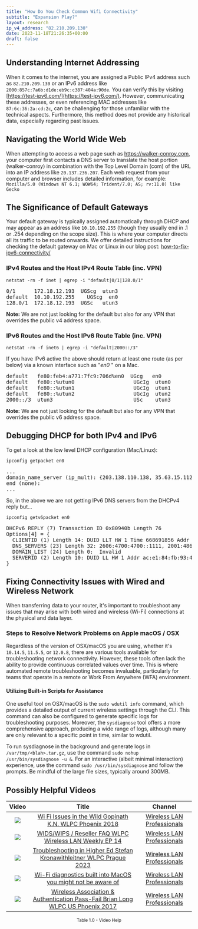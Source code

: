 ```yaml
---
title: "How Do You Check Common Wifi Connectivity"
subtitle: "Expansion Play?"
layout: research
ip_v4_address: "82.210.209.130"
date: 2023-11-18T21:26:35+00:00
draft: false
---
```


## Understanding Internet Addressing

When it comes to the internet, you are assigned a Public IPv4 address such as ```82.210.209.130``` or an IPv6 address like ```2000:857c:7a6b:d1de:eb9c:c387:404a:90de```. You can verify this by visiting [https://test-ipv6.com/](https://test-ipv6.com/). However, communicating these addresses, or even referencing MAC addresses like ```87:6c:36:2a:cd:2c```, can be challenging for those unfamiliar with the technical aspects. Furthermore, this method does not provide any historical data, especially regarding past issues.
## Navigating the World Wide Web

When attempting to access a web page such as https://walker-conroy.com, your computer first contacts a DNS server to translate the host portion (walker-conroy) in combination with the Top Level Domain (com) of the URL into an IP address like ```20.137.236.207```. Each web request from your computer and browser includes detailed information, for example: <br>```Mozilla/5.0 (Windows NT 6.1; WOW64; Trident/7.0; AS; rv:11.0) like Gecko```
## The Significance of Default Gateways

Your default gateway is typically assigned automatically through DHCP and may appear as an address like ```10.10.192.255``` (though they usually end in .1 or .254 depending on the scope size). This is where your computer directs all its traffic to be routed onwards. We offer detailed instructions for checking the default gateway on Mac or Linux in our blog post: [how-to-fix-ipv6-connectivity/](/blog/how-to-fix-ipv6-connectivity/)
### IPv4 Routes and the Host IPv4 Route Table (inc. VPN)
```netstat -rn -f inet | egrep -i "default|0/1|128.0/1"```

<pre>
0/1      172.18.12.193  UGScg  utun3
default  10.10.192.255    UGScg  en0
128.0/1  172.18.12.193  UGSc   utun3</pre>

**Note:** We are not just looking for the default but also for any VPN that overrides the public v4 address space.

### IPv6 Routes and the Host IPv6 Route Table (inc. VPN)
```netstat -rn -f inet6 | egrep -i "default|2000::/3"```

If you have IPv6 active the above should return at least one route (as per below) via a known interface such as "_en0_ " on a Mac. 

<pre>
default   fe80:feb4:a771:7fc9:706d%en0  UGcg   en0
default   fe80::%utun0                   UGcIg  utun0
default   fe80::%utun1                   UGcIg  utun1
default   fe80::%utun2                   UGcIg  utun2
2000::/3  utun3                          USc    utun3</pre>

**Note:** We are not just looking for the default but also for any VPN that overrides the public v6 address space.
<br>

## Debugging DHCP for both IPv4 and IPv6

To get a look at the low level DHCP configuration (Mac/Linux): 

```ipconfig getpacket en0```

<pre>
...
domain_name_server (ip_mult): {203.138.110.138, 35.63.15.112}
end (none):
...</pre>

So, in the above we are not getting IPv6 DNS servers from the DHCPv4 reply but...

```ipconfig getv6packet en0```

<pre>
DHCPv6 REPLY (7) Transaction ID 0x80940b Length 76
Options[4] = {
  CLIENTID (1) Length 14: DUID LLT HW 1 Time 668691856 Addr 87:6c:36:2a:cd:2c
  DNS_SERVERS (23) Length 32: 2606:4700:4700::1111, 2001:4860:4860::8844
  DOMAIN_LIST (24) Length 0:  Invalid
  SERVERID (2) Length 10: DUID LL HW 1 Addr ac:e1:84:fb:93:44
}</pre>




## Fixing Connectivity Issues with Wired and Wireless Network

When transferring data to your router, it's important to troubleshoot any issues that may arise with both wired and wireless (Wi-Fi) connections at the physical and data layer.
### Steps to Resolve Network Problems on Apple macOS / OSX
Regardless of the version of OSX/macOS you are using, whether it's ```10.14.5```, ```11.5.5```, or ```12.0.8```, there are various tools available for troubleshooting network connectivity. However, these tools often lack the ability to provide continuous correlated values over time. This is where automated remote troubleshooting becomes invaluable, particularly for teams that operate in a remote or Work From Anywhere (WFA) environment.
#### Utilizing Built-in Scripts for Assistance
One useful tool on OSX/macOS is the ```sudo wdutil info``` command, which provides a detailed output of current wireless settings through the CLI. This command can also be configured to generate specific logs for troubleshooting purposes. Moreover, the ```sysdiagnose``` tool offers a more comprehensive approach, producing a wide range of logs, although many are only relevant to a specific point in time, similar to wdutil.

To run sysdiagnose in the background and generate logs in ```/var/tmp/<blah>.tar.gz```, use the command ```sudo nohup /usr/bin/sysdiagnose -u &```. For an interactive (albeit minimal interaction) experience, use the command ```sudo /usr/bin/sysdiagnose``` and follow the prompts. Be mindful of the large file sizes, typically around 300MB.
## Possibly Helpful Videos

<link href="/plugins/lity/css/lity.min.css" rel="stylesheet">
<script src="/plugins/lity/js/lity.min.js"></script>
<div class="table1-start"></div>

|Video | Title | Channel |
| :---: | :---: | :---: |
|<a href="https://www.youtube.com/watch?v=XIgyJ0f8Zl4" data-lity><img src="https://i.ytimg.com/vi/XIgyJ0f8Zl4/default.jpg" class="img-fluid"></a>|<a href="https://www.youtube.com/watch?v=XIgyJ0f8Zl4" data-lity>Wi Fi Issues in the Wild   Gopinath K.N.   WLPC Phoenix 2018</a>|<a target="_blank" href="https://www.youtube.com/channel/UCIzBSS46vcqhwmBZ7ZpY-yg" >Wireless LAN Professionals</a>|
|<a href="https://www.youtube.com/watch?v=Xf7gieMiqGU" data-lity><img src="https://i.ytimg.com/vi/Xf7gieMiqGU/default.jpg" class="img-fluid"></a>|<a href="https://www.youtube.com/watch?v=Xf7gieMiqGU" data-lity>WIDS/WIPS / Reseller FAQ   WLPC Wireless LAN Weekly EP 14</a>|<a target="_blank" href="https://www.youtube.com/channel/UCIzBSS46vcqhwmBZ7ZpY-yg" >Wireless LAN Professionals</a>|
|<a href="https://www.youtube.com/watch?v=wNBRINpizoU" data-lity><img src="https://i.ytimg.com/vi/wNBRINpizoU/default.jpg" class="img-fluid"></a>|<a href="https://www.youtube.com/watch?v=wNBRINpizoU" data-lity>Troubleshooting in Higher Ed   Stefan Kronawithleitner   WLPC Prague 2023</a>|<a target="_blank" href="https://www.youtube.com/channel/UCIzBSS46vcqhwmBZ7ZpY-yg" >Wireless LAN Professionals</a>|
|<a href="https://www.youtube.com/watch?v=kBEcRYe9gRw" data-lity><img src="https://i.ytimg.com/vi/kBEcRYe9gRw/default.jpg" class="img-fluid"></a>|<a href="https://www.youtube.com/watch?v=kBEcRYe9gRw" data-lity>Wi-Fi diagnostics built into MacOS you might not be aware of</a>|<a target="_blank" href="https://www.youtube.com/channel/UCIzBSS46vcqhwmBZ7ZpY-yg" >Wireless LAN Professionals</a>|
|<a href="https://www.youtube.com/watch?v=EWURmcra5_4" data-lity><img src="https://i.ytimg.com/vi/EWURmcra5_4/default.jpg" class="img-fluid"></a>|<a href="https://www.youtube.com/watch?v=EWURmcra5_4" data-lity>Wireless Association &amp; Authentication Pass-Fail   Brian Long   WLPC US Phoenix 2017</a>|<a target="_blank" href="https://www.youtube.com/channel/UCIzBSS46vcqhwmBZ7ZpY-yg" >Wireless LAN Professionals</a>|

<center><small>Table 1.0 - Video Help</small></center>
 <br>
<div class="table1-end"></div>
<script type="text/javascript">
(function() {
    $('div.table1-start').nextUntil('div.table1-end', 'table').addClass('table thead-dark table-striped table-responsive rounded').attr('id', 't1');
    $('#t1').find('thead').addClass('thead-dark');
})();
</script>
